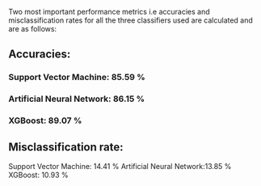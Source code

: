 Two most important performance metrics i.e accuracies and misclassification rates for all the three classifiers used are calculated and are as follows:
## Accuracies:

### Support Vector Machine:     85.59 %
### Artificial Neural Network:  86.15 %
### XGBoost:                  	89.07 %

## Misclassification rate:

Support Vector Machine: 	14.41 %
Artificial Neural Network:13.85 %
XGBoost:                	10.93 %

